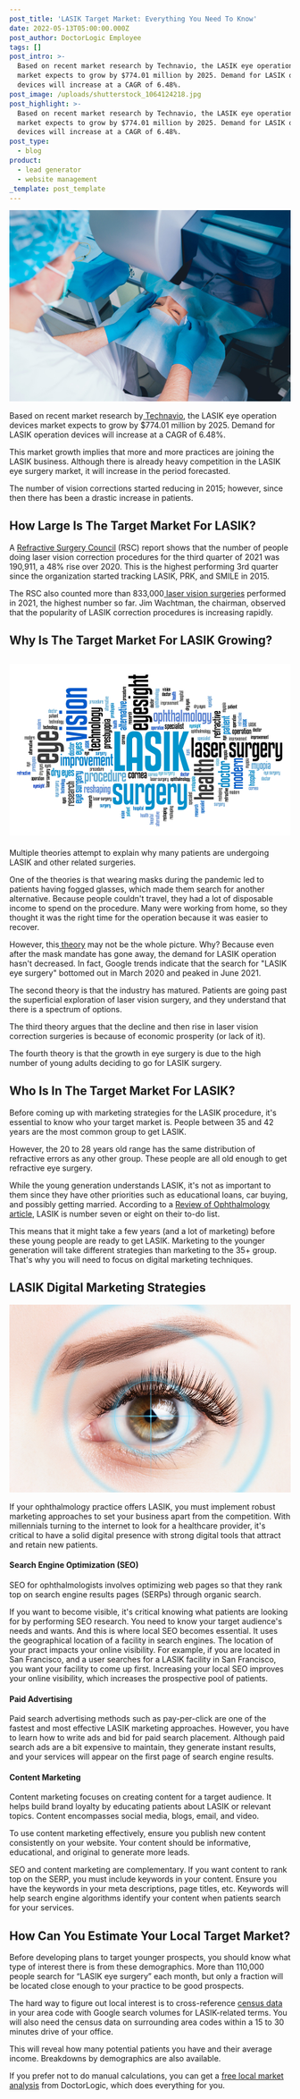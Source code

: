 ```yaml
---
post_title: 'LASIK Target Market: Everything You Need To Know'
date: 2022-05-13T05:00:00.000Z
post_author: DoctorLogic Employee
tags: []
post_intro: >-
  Based on recent market research by Technavio, the LASIK eye operation devices
  market expects to grow by $774.01 million by 2025. Demand for LASIK operation
  devices will increase at a CAGR of 6.48%.
post_image: /uploads/shutterstock_1064124218.jpg
post_highlight: >-
  Based on recent market research by Technavio, the LASIK eye operation devices
  market expects to grow by $774.01 million by 2025. Demand for LASIK operation
  devices will increase at a CAGR of 6.48%.
post_type:
  - blog
product:
  - lead generator
  - website management
_template: post_template
---
```


![](/uploads/shutterstock_1064124218.jpg)

Based on recent market research by[ Technavio](https://www.technavio.com/report/lasik-eye-surgery-devices-market-industry-analysis), the LASIK eye operation devices market expects to grow by $774.01 million by 2025. Demand for LASIK operation devices will increase at a CAGR of 6.48%.

This market growth implies that more and more practices are joining the LASIK business. Although there is already heavy competition in the LASIK eye surgery market, it will increase in the period forecasted.

The number of vision corrections started reducing in 2015; however, since then there has been a drastic increase in patients.

## **How Large Is The Target Market For LASIK?**

A [Refractive Surgery Council](https://americanrefractivesurgerycouncil.org/) (RSC) report shows that the number of people doing laser vision correction procedures for the third quarter of 2021 was 190,911, a 48% rise over 2020. This is the highest performing 3rd quarter since the organization started tracking LASIK, PRK, and SMILE in 2015.

The RSC also counted more than 833,000[ laser vision surgeries](https://www.healio.com/news/ophthalmology/20220127/laser-vision-correction-procedures-up-32-in-fourth-quarter-2021) performed in 2021, the highest number so far. Jim Wachtman, the chairman, observed that the popularity of LASIK correction procedures is increasing rapidly.

## **Why Is The Target Market For LASIK Growing?**

## ![](/uploads/shutterstock_1190198659.jpg)

Multiple theories attempt to explain why many patients are undergoing LASIK and other related surgeries.

One of the theories is that wearing masks during the pandemic led to patients having fogged glasses, which made them search for another alternative. Because people couldn't travel, they had a lot of disposable income to spend on the procedure. Many were working from home, so they thought it was the right time for the operation because it was easier to recover.

However, this[ theory](https://www.wbur.org/news/2022/01/31/masks-pandemic-lasik-laser-eye-surgery-boom) may not be the whole picture. Why? Because even after the mask mandate has gone away, the demand for LASIK operation hasn't decreased. In fact, Google trends indicate that the search for "LASIK eye surgery" bottomed out in March 2020 and peaked in June 2021.

The second theory is that the industry has matured. Patients are going past the superficial exploration of laser vision surgery, and they understand that there is a spectrum of options.

The third theory argues that the decline and then rise in laser vision correction surgeries is because of economic prosperity (or lack of it).

The fourth theory is that the growth in eye surgery is due to the high number of young adults deciding to go for LASIK surgery.

## **Who Is In The Target Market For LASIK?**

Before coming up with marketing strategies for the LASIK procedure, it's essential to know who your target market is. People between 35 and 42 years are the most common group to get LASIK.

However, the 20 to 28 years old range has the same distribution of refractive errors as any other group. These people are all old enough to get refractive eye surgery.

While the young generation understands LASIK, it's not as important to them since they have other priorities such as educational loans, car buying, and possibly getting married. According to a [Review of Ophthalmology article](https://www.reviewofophthalmology.com/article/bringing-lasik-back-into-focus), LASIK is number seven or eight on their to-do list.

This means that it might take a few years (and a lot of marketing) before these young people are ready to get LASIK. Marketing to the younger generation will take different strategies than marketing to the 35+ group. That's why you will need to focus on digital marketing techniques.

## **LASIK Digital Marketing Strategies**

![](/uploads/shutterstock_1669035595.jpg)

If your ophthalmology practice offers LASIK, you must implement robust marketing approaches to set your business apart from the competition. With millennials turning to the internet to look for a healthcare provider, it's critical to have a solid digital presence with strong digital tools that attract and retain new patients.

#### **Search Engine Optimization (SEO)**

SEO for ophthalmologists involves optimizing web pages so that they rank top on search engine results pages (SERPs) through organic search.

If you want to become visible, it's critical knowing what patients are looking for by performing SEO research. You need to know your target audience's needs and wants. And this is where local SEO becomes essential. It uses the geographical location of a facility in search engines. The location of your pract impacts your online visibility. For example, if you are located in San Francisco, and a user searches for a LASIK facility in San Francisco, you want your facility to come up first. Increasing your local SEO improves your online visibility, which increases the prospective pool of patients.

#### **Paid Advertising**

Paid search advertising methods such as pay-per-click are one of the fastest and most effective LASIK marketing approaches. However, you have to learn how to write ads and bid for paid search placement. Although paid search ads are a bit expensive to maintain, they generate instant results, and your services will appear on the first page of search engine results.

#### **Content Marketing**

Content marketing focuses on creating content for a target audience. It helps build brand loyalty by educating patients about LASIK or relevant topics. Content encompasses social media, blogs, email, and video.

To use content marketing effectively, ensure you publish new content consistently on your website. Your content should be informative, educational, and original to generate more leads.

SEO and content marketing are complementary. If you want content to rank top on the SERP, you must include keywords in your content. Ensure you have the keywords in your meta descriptions, page titles, etc. Keywords will help search engine algorithms identify your content when patients search for your services.

## **How Can You Estimate Your Local Target Market?**

Before developing plans to target younger prospects, you should know what type of interest there is from these demographics. More than 110,000 people search for “LASIK eye surgery” each month, but only a fraction will be located close enough to your practice to be good prospects.

The hard way to figure out local interest is to cross-reference [census data](https://data.census.gov/cedsci/) in your area code with Google search volumes for LASIK-related terms. You will also need the census data on surrounding area codes within a 15 to 30 minutes drive of your office.

This will reveal how many potential patients you have and their average income. Breakdowns by demographics are also available.

If you prefer not to do manual calculations, you can get a [free local market analysis](https://doctorlogic.com/analysis) from DoctorLogic, which does everything for you.
